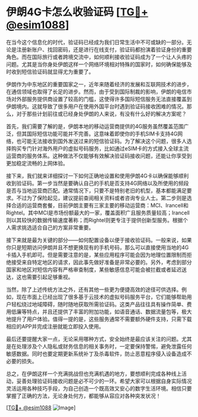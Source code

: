 # 伊朗4G卡怎么收验证码 [[TG💪+ @esim1088](https://t.me/s/esim1088)]

在当今这个信息化的时代，验证码已经成为我们日常生活中不可或缺的一部分。无论是注册新账户、找回密码，还是进行在线支付，验证码都扮演着验证身份的重要角色。而在国际旅行或者跨境交流中，如何顺利接收验证码成为了一个让人头疼的问题。尤其是当你身处伊朗这样一个网络环境相对特殊的国家时，如何确保能够及时收到短信验证码就显得尤为重要了。

伊朗作为中东地区的重要国家之一，近年来随着经济的发展和互联网技术的进步，在通信领域也取得了长足的进步。然而，由于受到国际制裁的影响，伊朗的电信市场对外部服务提供商设置了较高的门槛，这使得许多国际短信服务无法直接覆盖到伊朗境内。这就导致了很多用户在使用外国平台时遇到验证码接收困难的情况。那么，对于那些计划前往或已经身处伊朗的人来说，有没有什么好的解决方案呢？

首先，我们需要了解的是，伊朗本地的移动运营商提供的4G服务虽然覆盖范围广泛，但其国际短信功能可能并不完善。这意味着即使你的手机SIM卡支持4G网络，也可能无法接收到国外发送过来的短信验证码。为了解决这个问题，很多人选择购买专门针对海外用户的虚拟号码服务，比如通过eSIM卡的方式接入全球主流运营商的服务体系。这种做法不仅能够有效解决验证码接收问题，还能让你享受到更加稳定流畅的上网体验。

接下来，我们就来详细探讨一下如何正确地设置和使用伊朗4G卡以确保能够顺利收到验证码。第一步当然是要确认自己的手机是否支持4G网络以及所使用的频段是否与当地运营商匹配。通常情况下，只要不是特别老旧的机型，基本都能满足要求。不过为了保险起见，建议提前查阅相关资料或者咨询专业人士。第二步则是选择合适的运营商套餐，目前伊朗主要有三家主要的移动运营商：MCI、Irancell和Rightel。其中MCI是市场份额最大的一家，覆盖面积广且服务质量较高；Irancell则以其较快的数据传输速度著称；而Rightel则更专注于提供创新型服务。根据个人需求挑选适合自己的方案非常重要。

接下来就是最为关键的部分——如何配置设备以便于接收验证码。一般来说，如果你只是短期访问伊朗并且不想更换现有的手机号码，那么可以直接使用当地的4G卡插入手机即可。但是需要注意的是，某些应用程序可能会因为地理位置限制而拒绝接受来自特定地区的请求，因此事先做好准备是非常必要的。另外，考虑到部分国家和地区对短信内容有严格审查制度，某些敏感信息可能会被拦截或者延迟送达，这也需要引起足够重视。

当然，除了上述传统方法之外，还有其他一些更为便捷高效的途径可供选择。例如，现在市面上已经出现了很多基于云技术的虚拟号码服务平台，它们能够帮助用户轻松绕过地域障碍，随时随地获取所需验证码。这类产品往往具有操作简单、费用低廉等特点，并且还提供了丰富的附加功能，如语音通话、数据流量包等，极大地提升了用户体验。值得一提的是，这些服务通常不需要额外硬件支持，只需下载相应的APP并完成注册就能立即投入使用。

最后还要提醒大家一点，无论采用哪种方式，安全始终是最应该关注的问题。尤其是在处理涉及个人隐私或财务信息的相关事务时，一定要保持警惕，避免泄露任何敏感数据。同时也要定期更新系统补丁及杀毒软件，防止恶意程序侵入设备造成不必要的损失。

总之，在伊朗这样一个充满挑战但也充满机遇的地方，要想顺利完成各种线上活动，妥善处理验证码接收问题是必不可少的一环。希望大家可以根据自身实际情况灵活运用各种技巧手段，为自己创造一个既高效又安心的数字生活环境。相信只要掌握了正确的方法，无论身处何方，都能够从容应对各种突发状况！

[[TG💪+ @esim1088](https://t.me/s/esim1088) ![Image](https://i.postimg.cc/4NQfJmqS/Snipaste-2025-05-13-00-14-12.png)]